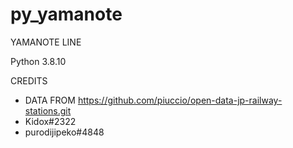 # py_yamanote
YAMANOTE LINE

Python 3.8.10

CREDITS
* DATA FROM https://github.com/piuccio/open-data-jp-railway-stations.git
* Kidox#2322
* purodijipeko#4848
